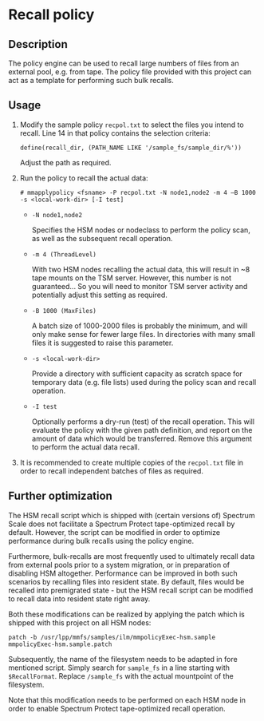 # Recall policy

## Description
The policy engine can be used to recall large numbers of files from an external pool, e.g. from tape. The policy file provided with this project can act as a template for performing such bulk recalls.

## Usage

1. Modify the sample policy `recpol.txt` to select the files you intend to recall. Line 14 in that policy contains the selection criteria:

    ```
    define(recall_dir, (PATH_NAME LIKE '/sample_fs/sample_dir/%'))
    ```

    Adjust the path as required.

2. Run the policy to recall the actual data:

    ```
    # mmapplypolicy <fsname> -P recpol.txt -N node1,node2 -m 4 –B 1000 -s <local-work-dir> [-I test]
    ```

   - `-N node1,node2`

     Specifies the HSM nodes or nodeclass to perform the policy scan, as well as the subsequent recall operation.

   - `-m 4 (ThreadLevel)`

     With two HSM nodes recalling the actual data, this will result in ~8 tape mounts on the TSM server. However, this number is not guaranteed... So you will need to monitor TSM server activity and potentially adjust this setting as required.

   - `‐B 1000 (MaxFiles)`

     A batch size of 1000-2000 files is probably the minimum, and will only make sense for fewer large files. In directories with many small files it is suggested to raise this parameter.

   - `-s <local-work-dir>`

     Provide a directory with sufficient capacity as scratch space for temporary data (e.g. file lists) used during the policy scan and recall operation.

   - `-I test`

     Optionally performs a dry-run (test) of the recall operation. This will evaluate the policy with the given path definition, and report on the amount of data which would be transferred. Remove this argument to perform the actual data recall.

3. It is recommended to create multiple copies of the `recpol.txt` file in order to recall independent batches of files as required.

## Further optimization

The HSM recall script which is shipped with (certain versions of) Spectrum Scale does not facilitate a Spectrum Protect tape-optimized recall by default. However, the script can be modified in order to optimize performance during bulk recalls using the policy engine.

Furthermore, bulk-recalls are most frequently used to ultimately recall data from external pools prior to a system migration, or in preparation of disabling HSM altogether. Performance can be improved in both such scenarios by recalling files into resident state. By default, files would be recalled into premigrated state - but the HSM recall script can be modified to recall data into resident state right away.

Both these modifications can be realized by applying the patch which is shipped with this project on all HSM nodes:

```
patch -b /usr/lpp/mmfs/samples/ilm/mmpolicyExec-hsm.sample mmpolicyExec-hsm.sample.patch
```

Subsequently, the name of the filesystem needs to be adapted in fore mentioned script. Simply search for `sample_fs` in a line starting with `$RecallFormat`. Replace `/sample_fs` with the actual mountpoint of the filesystem.

Note that this modification needs to be performed on each HSM node in order to enable Spectrum Protect tape-optimized recall operation.
